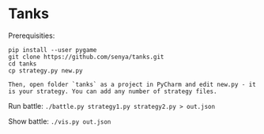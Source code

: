 # Tanks

Prerequisities:
```
pip install --user pygame
git clone https://github.com/senya/tanks.git
cd tanks
cp strategy.py new.py

Then, open folder `tanks` as a project in PyCharm and edit new.py - it is your strategy. You can add any number of strategy files.
```

Run battle: `./battle.py strategy1.py strategy2.py > out.json`

Show battle: `./vis.py out.json`
